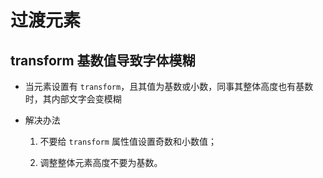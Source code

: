 # 过渡元素

## transform 基数值导致字体模糊

  - 当元素设置有 `transform`，且其值为基数或小数，同事其整体高度也有基数时，其内部文字会变模糊

  - 解决办法

    1.  不要给 `transform` 属性值设置奇数和小数值；

    2.  调整整体元素高度不要为基数。
